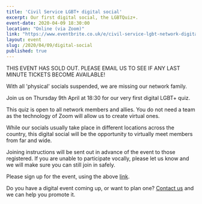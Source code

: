 ```yaml
---
title: 'Civil Service LGBT+ digital social'
excerpt: Our first digital social, the LGBTQuiz+.
event-date: 2020-04-09 18:30:00
location: "Online (via Zoom)"
link: "https://www.eventbrite.co.uk/e/civil-service-lgbt-network-digital-quiz-tickets-101877147290?ref=elink"
layout: event
slug: /2020/04/09/digital-social
published: true
---
```


THIS EVENT HAS SOLD OUT. PLEASE EMAIL US TO SEE IF ANY LAST MINUTE TICKETS BECOME AVAILABLE!

With all 'physical' socials suspended, we are missing our network family. 

Join us on Thursday 9th April at 18:30 for our very first digital LGBT+ quiz. 

This quiz is open to all network members and allies. You do not need a team as the technology of Zoom will allow us to create virtual ones. 

While our socials usually take place in different locations across the country, this digital social will be the opportunity to virtually meet members from far and wide. 

Joining instructions will be sent out in advance of the event to those registered. If you are unable to participate vocally, please let us know and we will make sure you can still join in safely. 

Please sign up for the event, using the above [link](https://www.eventbrite.co.uk/e/civil-service-lgbt-network-digital-quiz-tickets-101877147290?ref=elink). 

Do you have a digital event coming up, or want to plan one? [Contact us](/about/contact-us/) and we can help you promote it.
